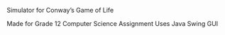 Simulator for Conway’s Game of Life

Made for Grade 12 Computer Science Assignment
Uses Java Swing GUI
